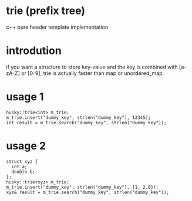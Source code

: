 # trie (prefix tree)
c++ pure header template implementation 

# introdution
if you want a structure to store key-value and the key is combined with [a-zA-Z] or [0-9], trie is actually faster than map or unordered_map.

# usage 1
```
husky::trie<int> m_trie;
m_trie.insert("dummy_key", strlen("dummy_key"), 12345);
int result = m_trie.search("dummy_key", strlen("dummy_key"));
```

# usage 2
```
struct xyz {
  int a;
  double b;
};
husky::trie<xyz> m_trie;
m_trie.insert("dummy_key", strlen("dummy_key"), {1, 2.0});
xyz& result = m_trie.search("dummy_key", strlen("dummy_key"));
```
